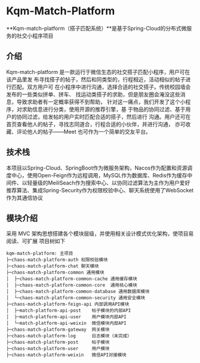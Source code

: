 # Kqm-Match-Platform

**Kqm-match-platform（搭子匹配系统）**是基于Spring-Cloud的分布式微服务的社交小程序项目

## 介绍

Kqm-match-platform 是一款运行于微信生态的社交搭子匹配小程序，用户可在该产品里发
布寻找搭子的帖子，然后和同类型的，行程相近，活动相似的帖子进行匹配。双方用户可
在小程序中进行沟通，选择合适的社交搭子。传统校园墙会发布的一些类似拼单、拼车、
找运动类搭子的求助，但是朋友圈会淹没这些消息，导致求助者有一定概率获得不到帮助，
针对这一痛点，我们开发了这个小程序，对求助信息进行分类，使用开源的推荐引擎，基
于物品的协同过滤、基于用户的协同过滤，给发帖的用户实时匹配合适的搭子，然后进行
沟通。用户还可在首页查看他人的帖子，寻找志同道合，行程合适的小伙伴，并进行沟通，
亦可收藏、评论他人的帖子——Meet 也可作为一个简单的交友平台。

## 技术栈

本项目以Spring-Cloud、SpringBoot作为微服务架构，Nacos作为配置和资源调度中心，使用Open-Feign作为远程调用，MySQL作为数据库、Redis作为缓存中间件、以轻量级的MeiliSeach作为搜索中心、以协同过滤算法为主作为用户爱好推荐算法、集成Spring-Security作为权限校验中心、聊天系统使用了WebSocket作为其通信协议

## 模块介绍

采用 MVC 架构思想搭建各个模块层级，并使用相关设计模式优化架构，使项目易阅读、可扩展
项目树如下

```
kqm-match-platform: 主项目
├─chaos-match-platform-auth 权限校验模块
├─chaos-match-platform-chat	聊天模块
├─chaos-match-platform-common 通用模块
│  ├─chaos-match-platform-common-cache 通用缓存模块
│  ├─chaos-match-platform-common-core  通用核心模块
│  ├─chaos-match-platform-common-database 通用数据库模块
│  └─chaos-match-platform-common-security 通用安全模块
├─chaos-match-platform-feign-api 内部调用API模块
│  ├─match-platform-api-post	帖子模块的内部API
│  ├─match-platform-api-user	用户模块内部API
│  └─match-platform-api-weixin	微信模块内部API
├─chaos-match-platform-gateway	网关模块
├─chaos-match-platform-log		日志模块（未完成）
├─chaos-match-platform-post		帖子模块
├─chaos-match-platform-user		用户模块
├─chaos-match-platform-weixin	微信API对接模块
```

